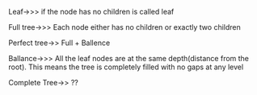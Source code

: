 
Leaf->>> if the node has no children is called leaf

Full tree->>> Each node either has no children or exactly two children

Perfect tree->> Full + Ballence

Ballance->>> All the leaf nodes are at the same depth(distance from the root). This means the tree is completely filled with no gaps at any level


Complete Tree->> ??